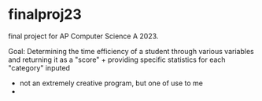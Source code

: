 # finalproj23
final project for AP Computer Science A 2023.

Goal: Determining the time efficiency of a student through various variables and returning it as a "score" + providing specific statistics for each "category" inputed
  - not an extremely creative program, but one of use to me
  - 
  
